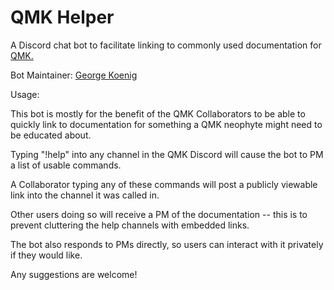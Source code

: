 QMK Helper
===

A Discord chat bot to facilitate linking to commonly used documentation for [QMK.](https://github.com/qmk/qmk_firmware/')

Bot Maintainer: [George Koenig](https://github.com/ridingqwerty/)

Usage:

This bot is mostly for the benefit of the QMK Collaborators to be able to quickly link to documentation for something a QMK neophyte might need to be educated about.

Typing "!help" into any channel in the QMK Discord will cause the bot to PM a list of usable commands.

A Collaborator typing any of these commands will post a publicly viewable link into the channel it was called in.

Other users doing so will receive a PM of the documentation -- this is to prevent cluttering the help channels with embedded links.

The bot also responds to PMs directly, so users can interact with it privately if they would like.

Any suggestions are welcome!
